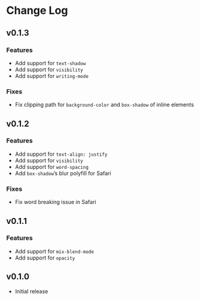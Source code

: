 # Change Log

## v0.1.3

### Features

- Add support for `text-shadow`
- Add support for `visibility`
- Add support for `writing-mode`

### Fixes

- Fix clipping path for `background-color` and `box-shadow` of inline elements

## v0.1.2

### Features

- Add support for `text-align: justify`
- Add support for `visibility`
- Add support for `word-spacing`
- Add `box-shadow`’s blur polyfill for Safari

### Fixes

- Fix word breaking issue in Safari

## v0.1.1

### Features

- Add support for `mix-blend-mode`
- Add support for `opacity`

## v0.1.0

- Initial release